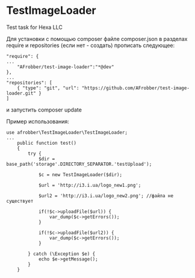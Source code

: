 # TestImageLoader
Test task for Hexa LLC

Для установки с помощью composer файле composer.json в разделах require и repositories (если нет - создать) прописать следующее:

    "require": {
    ...
        "AFrobber/test-image-loader":"*@dev"
    },
    ...
    "repositories": [
        { "type": "git", "url": "https://github.com/AFrobber/test-image-loader.git" }
    ]


и запустить composer update



Пример использования:

    use afrobber\TestImageLoader\TestImageLoader;
    ...
        public function test()
        {
            try {
                $dir = base_path('storage'.DIRECTORY_SEPARATOR.'testUpload');

                $c = new TestImageLoader($dir);

                $url = 'http://i3.i.ua/logo_new1.png';

                $url2 = 'http://i3.i.ua/logo_new2.png'; //файла не существует

                if(!$c->uploadFile($url)) {
                    var_dump($c->getErrors());
                }

                if(!$c->uploadFile($url2)) {
                    var_dump($c->getErrors());
                }

            } catch (\Exception $e) {
                echo $e->getMessage();
            }
        }


